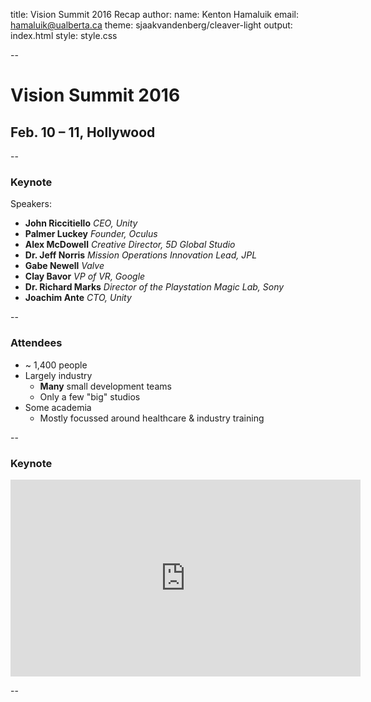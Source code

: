 title: Vision Summit 2016 Recap
author:
  name: Kenton Hamaluik
  email: hamaluik@ualberta.ca
theme: sjaakvandenberg/cleaver-light
output: index.html
style: style.css

--

# Vision Summit 2016
## Feb. 10 &ndash; 11, Hollywood

--

### Keynote

Speakers:

* **John Riccitiello** _CEO, Unity_
* **Palmer Luckey** _Founder, Oculus_
* **Alex McDowell** _Creative Director, 5D Global Studio_
* **Dr. Jeff Norris** _Mission Operations Innovation Lead, JPL_
* **Gabe Newell** _Valve_
* **Clay Bavor** _VP of VR, Google_
* **Dr. Richard Marks** _Director of the Playstation Magic Lab, Sony_
* **Joachim Ante** _CTO, Unity_

--

### Attendees

* ~ 1,400 people
* Largely industry
  - **Many** small development teams
  - Only a few "big" studios
* Some academia
  - Mostly focussed around healthcare & industry training

--

### Keynote

<iframe width="560" height="315" src="https://youtu.be/2hYDtxCtzdA?t=7m44s" frameborder="0" allowfullscreen></iframe>

--

